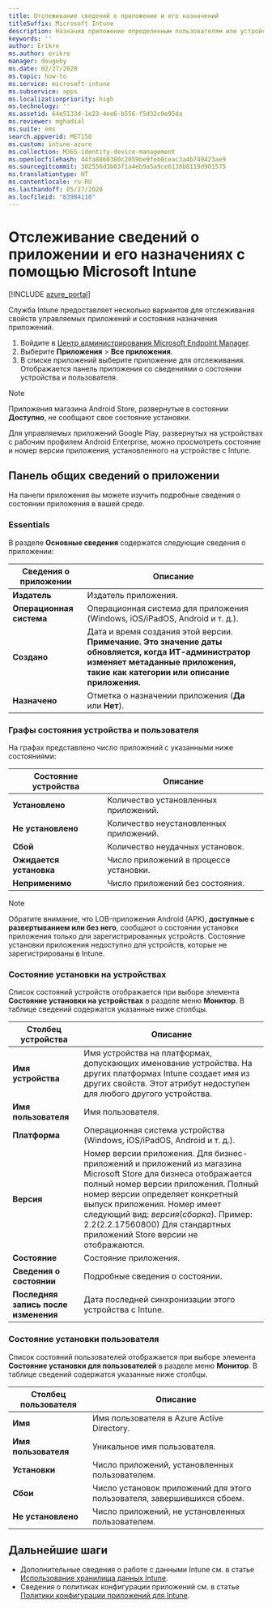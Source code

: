 ```yaml
---
title: Отслеживание сведений о приложении и его назначений
titleSuffix: Microsoft Intune
description: Назначив приложение определенным пользователям или устройствам, вы можете отслеживать состояние приложения на основе этой информации.
keywords: ''
author: Erikre
ms.author: erikre
manager: dougeby
ms.date: 02/27/2020
ms.topic: how-to
ms.service: microsoft-intune
ms.subservice: apps
ms.localizationpriority: high
ms.technology: ''
ms.assetid: 64e5133d-1e23-4ee6-b556-f5d32c0e95da
ms.reviewer: mghadial
ms.suite: ems
search.appverid: MET150
ms.custom: intune-azure
ms.collection: M365-identity-device-management
ms.openlocfilehash: 44fa8860380c2059be9feb0ceac3a4b749423ae9
ms.sourcegitcommit: 302556d3b03f1a4eb9a5a9ce6138b8119d901575
ms.translationtype: HT
ms.contentlocale: ru-RU
ms.lasthandoff: 05/27/2020
ms.locfileid: "83984110"
---
```

# <a name="monitor-app-information-and-assignments-with-microsoft-intune"></a>Отслеживание сведений о приложении и его назначениях с помощью Microsoft Intune

[!INCLUDE [azure_portal](../includes/azure_portal.md)]

Служба Intune предоставляет несколько вариантов для отслеживания свойств управляемых приложений и состояния назначения приложений.

1. Войдите в [Центр администрирования Microsoft Endpoint Manager](https://go.microsoft.com/fwlink/?linkid=2109431).
2. Выберите **Приложения** > **Все приложения**.
3. В списке приложений выберите приложение для отслеживания. Отображается панель приложения со сведениями о состоянии устройства и пользователя.

> [!NOTE]
> Приложения магазина Android Store, развернутые в состоянии **Доступно**, не сообщают свое состояние установки.
>
> Для управляемых приложений Google Play, развернутых на устройствах с рабочим профилем Android Enterprise, можно просмотреть состояние и номер версии приложения, установленного на устройстве с Intune. 

## <a name="app-overview-pane"></a>Панель общих сведений о приложении

На панели приложения вы можете изучить подробные сведения о состоянии приложения в вашей среде.

### <a name="essentials"></a>Essentials
В разделе **Основные сведения** содержатся следующие сведения о приложении:

 | **Сведения о приложении**            | **Описание**                                                      |
|------------------------|------------------------------------------------------------------|
| **Издатель**          | Издатель приложения.                                            |
| **Операционная система**   | Операционная система для приложения (Windows, iOS/iPadOS, Android и т. д.). |
| **Создано**             | Дата и время создания этой версии. <b>**Примечание**. Это значение даты обновляется, когда ИТ-администратор изменяет метаданные приложения, такие как категории или описание приложения.                        |
| **Назначено**           | Отметка о назначении приложения (**Да** или **Нет**).                  |

### <a name="device-and-user-status-graphs"></a>Графы состояния устройства и пользователя
На графах представлено число приложений с указанными ниже состояниями:

| **Состояние устройства**       | **Описание**                                       |
|-----------------------|-------------------------------------------------------|
| **Установлено**         | Количество установленных приложений.                         |
| **Не установлено**     | Количество неустановленных приложений.                     |
| **Сбой**            | Количество неудачных установок.                   |
| **Ожидается установка**   | Число приложений в процессе установки. |
| **Неприменимо**           | Число приложений без состояния.            |

> [!NOTE]
> Обратите внимание, что LOB-приложения Android (APK), **доступные с развертыванием или без него**, сообщают о состоянии установки приложения только для зарегистрированных устройств. Состояние установки приложения недоступно для устройств, которые не зарегистрированы в Intune.

### <a name="device-install-status"></a>Состояние установки на устройствах

Список состояний устройств отображается при выборе элемента **Состояние установки на устройствах** в разделе меню **Монитор**. В таблице сведений содержатся указанные ниже столбцы.

| **Столбец устройства**      | **Описание**                                                                                                                                                                                                                                            |
|----------------------|------------------------------------------------------------------------------------------------------------------------------------------------------------------------------------------------------------------------------------------------------------|
| **Имя устройства**      | Имя устройства на платформах, допускающих именование устройства. На других платформах Intune создает имя из других свойств. Этот атрибут недоступен для любого другого устройства.                                                                       |
| **Имя пользователя**        | Имя пользователя.                                                                                                                                                                                                                                      |
| **Платформа**         | Операционная система устройства (Windows, iOS/iPadOS, Android и т. д.).                                                                                                                                                                                           |
| **Версия**          | Номер версии приложения. Для бизнес-приложений и приложений из магазина Microsoft Store для бизнеса отображается полный номер версии приложения. Полный номер версии определяет конкретный выпуск приложения. Номер имеет следующий вид: _версия_(_сборка_). Пример: 2.2(2.2.17560800) Для стандартных приложений Store версии не отображаются. |
| **Состояние**           | Состояние приложения.                                                                                                                                                                                                                                     |
| **Сведения о состоянии**   | Подробные сведения о состоянии.                                                                                                                                                                                                                                     |
| **Последняя запись после изменения**    | Дата последней синхронизации этого устройства с Intune.                                                                                                                                                                                                                  |


### <a name="user-install-status"></a>Состояние установки пользователя

Список состояний пользователей отображается при выборе элемента **Состояние установки для пользователей** в разделе меню **Монитор**. В таблице сведений содержатся указанные ниже столбцы.

| **Столбец пользователя**     | **Описание**                           |
|---------------------|-------------------------------------------|
| **Имя**            | Имя пользователя в Azure Active Directory.         |
| **Имя пользователя**       | Уникальное имя пользователя.              |
| **Установки**   | Число приложений, установленных пользователем. |
| **Сбои**        | Число установок приложений для этого пользователя, завершившихся сбоем.     |
| **Не установлено**   | Число приложений, не установленных пользователем. |


## <a name="next-steps"></a>Дальнейшие шаги

- Дополнительные сведения о работе с данными Intune см. в статье [Использование хранилища данных Intune](../developer/reports-nav-create-intune-reports.md).
- Сведения о политиках конфигурации приложений см. в статье [Политики конфигурации приложений для Intune](app-configuration-policies-overview.md).
